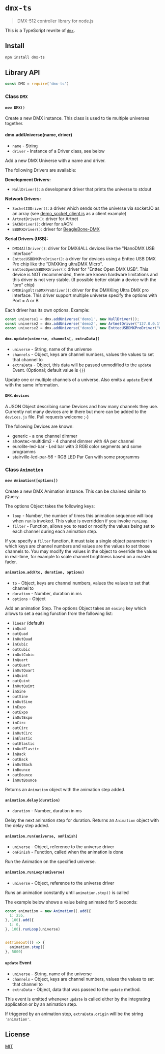 # `dmx-ts`
> DMX-512 controller library for node.js

This is a TypeScript rewrite of [`dmx`](https://github.com/node-dmx/dmx).

## Install

```bash
npm install dmx-ts
```

## Library API
```javascript
const DMX = require('dmx-ts')
```

### Class `DMX`

#### `new DMX()`

Create a new DMX instance. This class is used to tie multiple universes together.

#### dmx.addUniverse(name, driver)

- <code>name</code> - String
- <code>driver</code> - Instance of a Driver class, see below

Add a new DMX Universe with a name and driver.

The following Drivers are available:

**Development Drivers:**
- `NullDriver()`: a development driver that prints the universe to stdout

**Network Drivers:**
- `SocketIODriver()`: a driver which sends out the universe via socket.IO as an array (see [demo_socket_client.js](src/demo/demo_socket_client.js) as a client example)
- `ArtnetDriver()`: driver for Artnet
- `SACNDriver()`: driver for sACN
- `BBDMXDriver()`: driver for [BeagleBone-DMX](https://github.com/boxysean/beaglebone-DMX)

**Serial Drivers (USB):**
- `DMX4AllDriver()`: driver for DMX4ALL devices like the "NanoDMX USB Interface"
- `EnttecUSBDMXProDriver()`: a driver for devices using a Enttec USB DMX Pro chip like the "DMXKing ultraDMX Micro".
- `EnttecOpenUSBDMXDriver()`: driver for "Enttec Open DMX USB". This device is NOT recommended, there are known hardware limitations and this driver is not very stable. (If possible better obtain a device with the "pro" chip)
- `DMXKingUltraDMXProDriver()`: driver for the DMXKing Ultra DMX pro interface. This driver support multiple universe specify the options with Port = A or B

Each driver has its own options. Example:
```TypeScript
const universe1 = dmx.addUniverse('demo1', new NullDriver());
const universe2 = dmx.addUniverse('demo2', new ArtnetDriver("127.0.0.1"));
const universe2 = dmx.addUniverse('demo3', new EnttecUSBDMXProDriver("COM5", { dmxSpeed: 40 }));
```

#### `dmx.update(universe, channels[, extraData])`

- <code>universe</code> - String, name of the universe
- <code>channels</code> - Object, keys are channel numbers, values the values to set that channel to
- <code>extraData</code> - Object, this data will be passed unmodified to the <code>update</code> Event. (Optional; default value is `{}`)

Update one or multiple channels of a universe. Also emits a <code>update</code> Event with the same information.


#### `DMX.devices`

A JSON Object describing some Devices and how many channels they use.
Currently not many devices are in there but more can be added to the <code>devices.js</code> file. Pull requests welcome ;-)

The following Devices are known:

- generic - a one channel dimmer
- showtec-multidim2 - 4 channel dimmer with 4A per channel
- eurolite-led-bar - Led bar with 3 RGB color segments and some programms
- stairville-led-par-56 - RGB LED Par Can with some programms

### Class `Animation`

#### `new Animation([options])`

Create a new DMX Animation instance. This can be chained similar to jQuery.

The options Object takes the following keys:

- <code>loop</code> - Number, the number of times this animation sequence will loop when <code>run</code> is invoked. This value is overridden if you invoke <code>runLoop</code>.
- <code>filter</code> - Function, allows you to read or modify the values being set to each channel during each animation step.

If you specify a <code>filter</code> function, it must take a single object parameter in which keys are channel numbers and values are the values to set those channels to.
You may modify the values in the object to override the values in real-time, for example to scale channel brightness based on a master fader.

#### `animation.add(to, duration, options)`

- <code>to</code> - Object, keys are channel numbers, values the values to set that channel to
- <code>duration</code> - Number, duration in ms
- <code>options</code> - Object

Add an animation Step.
The options Object takes an <code>easing</code> key which allows to set a easing function from the following list:

- `linear` (default)
- `inQuad`
- `outQuad`
- `inOutQuad`
- `inCubic`
- `outCubic`
- `inOutCubic`
- `inQuart`
- `outQuart`
- `inOutQuart`
- `inQuint`
- `outQuint`
- `inOutQuint`
- `inSine`
- `outSine`
- `inOutSine`
- `inExpo`
- `outExpo`
- `inOutExpo`
- `inCirc`
- `outCirc`
- `inOutCirc`
- `inElastic`
- `outElastic`
- `inOutElastic`
- `inBack`
- `outBack`
- `inOutBack`
- `inBounce`
- `outBounce`
- `inOutBounce`

Returns an `Animation` object with the animation step added.


#### `animation.delay(duration)`

- <code>duration</code> - Number, duration in ms

Delay the next animation step for duration.
Returns an `Animation` object with the delay step added.


#### `animation.run(universe, onFinish)`

- <code>universe</code> - Object, reference to the universe driver
- <code>onFinish</code> - Function, called when the animation is done

Run the Animation on the specified universe.

#### `animation.runLoop(universe)`

- <code>universe</code> - Object, reference to the universe driver

Runs an animation constantly until <code>animation.stop()</code> is called

The example below shows a value being animated for 5 seconds:
```javascript
const animation = new Animation().add({
  1: 255,
}, 100).add({
  1: 0,
}, 100).runLoop(universe)


setTimeout(() => {
  animation.stop()
}, 5000)
```

#### `update` Event

- <code>universe</code> - String, name of the universe
- <code>channels</code> - Object, keys are channel numbers, values the values to set that channel to
- <code>extraData</code> - Object, data that was passed to the <code>update</code> method.

This event is emitted whenever <code>update</code> is called either by the integrating application or by an animation step.

If triggered by an animation step, <code>extraData.origin</code> will be the string <code>'animation'</code>.


## License
[MIT](./LICENSE)